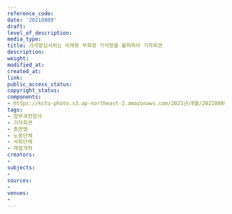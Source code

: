 ```yaml
---
reference_code: 
date: '20210809'
draft: 
level_of_description: 
media_type: 
title: 가석방심사위는 이재용 부회장 가석방을 불허하라 기자회견
description: 
weight: 
modified_at: 
created_at: 
link: 
public_access_status: 
copyright_status: 
components:
- https://kctu-photo.s3.ap-northeast-2.amazonaws.com/2021년/8월/20210809-가석방심사위는+이재용+부회장+가석방을+불허하라+기자회견_정부과천청사_기자회견_총연맹_노동단체_사회단체_재벌개혁/_1D20337.jpg
tags:
- 정부과천청사
- 기자회견
- 총연맹
- 노동단체
- 사회단체
- 재벌개혁
creators:
- 
subjects:
- 
sources:
- 
venues:
- 
---
```

